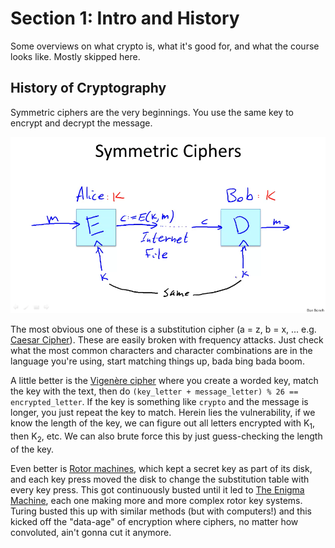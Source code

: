 # Section 1: Intro and History

Some overviews on what crypto is, what it's good for, and what the course looks like. Mostly skipped here.

## History of Cryptography

Symmetric ciphers are the very beginnings. You use the same key to encrypt and decrypt the message.

![Alt text](symmetric-ciphers.png)

The most obvious one of these is a substitution cipher (a = z, b = x, ... e.g. [Caesar Cipher](https://en.wikipedia.org/wiki/Caesar_cipher)). These are easily broken with frequency attacks. Just check what the most common characters and character combinations are in the language you're using, start matching things up, bada bing bada boom.

A little better is the [Vigenère cipher](https://en.wikipedia.org/wiki/Vigen%C3%A8re_cipher) where you create a worded key, match the key with the text, then do `(key_letter + message_letter) % 26 == encrypted_letter`. If the key is something like `crypto` and the message is longer, you just repeat the key to match. Herein lies the vulnerability, if we know the length of the key, we can figure out all letters encrypted with K<sub>1</sub>, then K<sub>2</sub>, etc. We can also brute force this by just guess-checking the length of the key.

Even better is [Rotor machines](https://en.wikipedia.org/wiki/Rotor_machine), which kept a secret key as part of its disk, and each key press moved the disk to change the substitution table with every key press. This got continuously busted until it led to [The Enigma Machine](https://en.wikipedia.org/wiki/Enigma_machine), each one making more and more complex rotor key systems. Turing busted this up with similar methods (but with computers!) and this kicked off the "data-age" of encryption where ciphers, no matter how convoluted, ain't gonna cut it anymore.